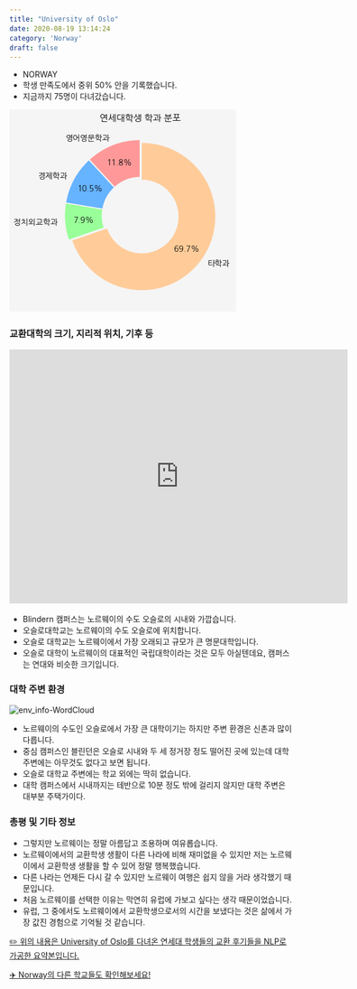 ```yaml
---
title: "University of Oslo"
date: 2020-08-19 13:14:24
category: 'Norway'
draft: false
---
```



* NORWAY
* 학생 만족도에서 중위 50% 안을 기록했습니다.
* 지금까지 75명이 다녀갔습니다. 

![department-info](../plots/NO000003.png)
### 교환대학의 크기, 지리적 위치, 기후 등
<iframe
width="600"
height="450"
frameborder="0" style="border:0"
src="https://www.google.com/maps/embed/v1/place?key=AIzaSyC9e1AME-pVmWC4hBpFdu5S4dKzyepa3HQ&q=University+of+Oslo&center=59.9399586,10.7217496&zoom=14" allowfullscreen>
</iframe>

* Blindern 캠퍼스는 노르웨이의 수도 오슬로의 시내와 가깝습니다.
* 오슬로대학교는 노르웨이의 수도 오슬로에 위치합니다.
* 오슬로 대학교는 노르웨이에서 가장 오래되고 규모가 큰 명문대학입니다.
* 오슬로 대학이 노르웨이의 대표적인 국립대학이라는 것은 모두 아실텐데요, 캠퍼스는 연대와 비슷한 크기입니다.


### 대학 주변 환경

![env_info-WordCloud](../univ_wordclouds_okt/env_info/NO000003_env_info_okt.png)

* 노르웨이의 수도인 오슬로에서 가장 큰 대학이기는 하지만 주변 환경은 신촌과 많이 다릅니다.
* 중심 캠퍼스인 블린던은 오슬로 시내와 두 세 정거장 정도 떨어진 곳에 있는데 대학 주변에는 아무것도 없다고 보면 됩니다.
* 오슬로 대학교 주변에는 학교 외에는 딱히 없습니다.
* 대학 캠퍼스에서 시내까지는 테반으로 10분 정도 밖에 걸리지 않지만 대학 주변은 대부분 주택가이다.


### 총평 및 기타 정보 
* 그렇지만 노르웨이는 정말 아름답고 조용하며 여유롭습니다.
* 노르웨이에서의 교환학생 생활이 다른 나라에 비해 재미없을 수 있지만 저는 노르웨이에서 교환학생 생활을 할 수 있어 정말 행복했습니다.
* 다른 나라는 언제든 다시 갈 수 있지만 노르웨이 여행은 쉽지 않을 거라 생각했기 때문입니다.
* 처음 노르웨이를 선택한 이유는 막연히 유럽에 가보고 싶다는 생각 때문이었습니다.
* 유럽, 그 중에서도 노르웨이에서 교환학생으로서의 시간을 보냈다는 것은 삶에서 가장 값진 경험으로 기억될 것 같습니다.


[✏️ 위의 내용은 University of Oslo를 다녀온 연세대 학생들의 교환 후기들을 NLP로 가공한 요약본입니다.](http://oia.yonsei.ac.kr/partner/expReport.asp?ucode=NO000003&bgbn=A)

[✈️ Norway의 다른 학교들도 확인해보세요!](https://yonsei-exchange.netlify.app/?category=Norway)
